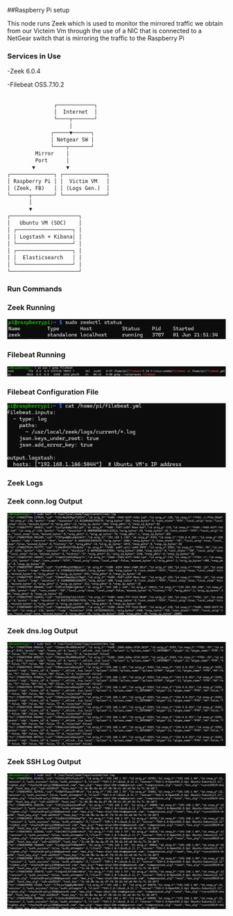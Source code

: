 ##Raspberry Pi setup

This node runs Zeek which is used to monitor the mirrored traffic we obtain from our Victeim Vm through the use of a NIC that is connected to a NetGear switch that is mirroring the traffic to the Raspberry Pi

### Services in Use 
-Zeek 6.0.4

-Filebeat OSS.7.10.2

```

               ┌────────────┐
               │  Internet  │
               └────┬───────┘
                    │
              ┌─────▼──────┐
              │ Netgear SW │
              └────┬───────┘
         Mirror    │
         Port      │
        ▼          ▼
┌──────────────┐ ┌──────────────┐
│ Raspberry Pi │ │  Victim VM   │
│ (Zeek, FB)   │ │ (Logs Gen.)  │
└──────┬───────┘ └──────────────┘
       │
       ▼
┌──────────────────────┐
│   Ubuntu VM (SOC)    │
│ ┌──────────────────┐ │
│ │ Logstash + Kibana│ │
│ └──────────────────┘ │
│ ┌──────────────────┐ │
│ │  Elasticsearch   │ │
│ └──────────────────┘ │
└──────────────────────┘
```

### Run Commands
### Zeek Running
![Zeek Status](https://raw.githubusercontent.com/Daniel1Cani/hybrid-network-defense-lab/screenshots/zeek-status.png)
### Filebeat Running
![Filebeat Status](https://raw.githubusercontent.com/Daniel1Cani/hybrid-network-defense-lab/screenshots/Filebeat_status.png)
### Filebeat Configuration File
![Filebeat Config](https://raw.githubusercontent.com/Daniel1Cani/hybrid-network-defense-lab/screenshots/filebeat_config.png)
### Zeek Logs
### Zeek conn.log Output
![Connection Logs](https://raw.githubusercontent.com/Daniel1Cani/hybrid-network-defense-lab/screenshots/conn_logs.png)
### Zeek dns.log Output
![DNS Logs](https://raw.githubusercontent.com/Daniel1Cani/hybrid-network-defense-lab/screenshots/DNS_LOGS.png)
### Zeek SSH Log Output
![Zeek SSH Log Output](https://raw.githubusercontent.com/Daniel1Cani/hybrid-network-defense-lab/screenshots/ssh.logs.png)

